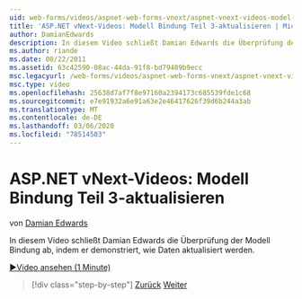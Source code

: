 ```yaml
---
uid: web-forms/videos/aspnet-web-forms-vnext/aspnet-vnext-videos-model-binding-part-3-updating
title: 'ASP.NET vNext-Videos: Modell Bindung Teil 3-aktualisieren | Microsoft-Dokumentation'
author: DamianEdwards
description: In diesem Video schließt Damian Edwards die Überprüfung der Modell Bindung ab, indem er demonstriert, wie Daten aktualisiert werden.
ms.author: riande
ms.date: 08/22/2011
ms.assetid: 63c42590-08ac-44da-91f8-bd79489b9ecc
msc.legacyurl: /web-forms/videos/aspnet-web-forms-vnext/aspnet-vnext-videos-model-binding-part-3-updating
msc.type: video
ms.openlocfilehash: 25638d7af7f8e97160a2394173c685539fde1c68
ms.sourcegitcommit: e7e91932a6e91a63e2e46417626f39d6b244a3ab
ms.translationtype: MT
ms.contentlocale: de-DE
ms.lasthandoff: 03/06/2020
ms.locfileid: "78514503"
---
```

# <a name="aspnet-vnext-videos-model-binding-part-3---updating"></a>ASP.NET vNext-Videos: Modell Bindung Teil 3-aktualisieren

von [Damian Edwards](https://github.com/DamianEdwards)

In diesem Video schließt Damian Edwards die Überprüfung der Modell Bindung ab, indem er demonstriert, wie Daten aktualisiert werden.

[&#9654;Video ansehen (1 Minute)](https://channel9.msdn.com/Blogs/ASP-NET-Site-Videos/aspnet-vnext-videos-model-binding-part-3-updating)

> [!div class="step-by-step"]
> [Zurück](aspnet-vnext-videos-model-binding-part-2-filtering.md)
> [Weiter](aspnet-45-web-forms-model-binding.md)
